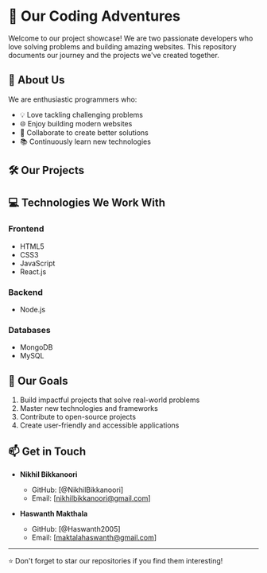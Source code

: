 # 🚀 Our Coding Adventures

Welcome to our project showcase! We are two passionate developers who love solving problems and building amazing websites. This repository documents our journey and the projects we've created together.

## 👥 About Us

We are enthusiastic programmers who:
- 💡 Love tackling challenging problems
- 🌐 Enjoy building modern websites
- 🤝 Collaborate to create better solutions
- 📚 Continuously learn new technologies

## 🛠️ Our Projects
## 💻 Technologies We Work With

### Frontend
- HTML5
- CSS3
- JavaScript
- React.js

### Backend
- Node.js

### Databases
- MongoDB
- MySQL

## 🎯 Our Goals

1. Build impactful projects that solve real-world problems
2. Master new technologies and frameworks
3. Contribute to open-source projects
4. Create user-friendly and accessible applications

## 📫 Get in Touch

- **Nikhil Bikkanoori**
  - GitHub: [@NikhilBikkanoori]
  - Email: [nikhilbikkanoori@gmail.com]

- **Haswanth Makthala**
  - GitHub: [@Haswanth2005]
  - Email: [maktalahaswanth@gmail.com]


---
⭐ Don't forget to star our repositories if you find them interesting!